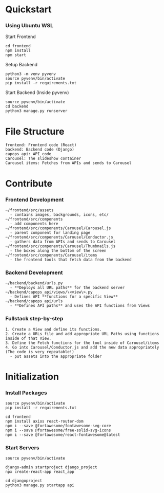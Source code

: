 # Quickstart
### Using Ubuntu WSL
Start Frontend
```
cd frontend
npm install
npm start
```

Setup Backend
```
python3 -m venv pyvenv
source pyvenv/bin/activate
pip install -r requirements.txt
```

Start Backend (Inside pyvenv)
```
source pyvenv/bin/activate
cd backend
python3 manage.py runserver
```



# File Structure
```
frontend: Frontend code (React)  
backend: Backend code (Django)
capops_api: API code
Carousel: The slideshow container
Carousel items: Fetches from APIs and sends to Carousel
```



# Contribute
### Frontend Development
```
~/frontend/src/assets
  - contains images, backgrounds, icons, etc/
~/frontend/src/components
  - add components here
~/frontend/src/components/Carousel/Carousel.js
  - parent component for landing page 
~/frontend/src/components/Carousel/Conductor.js
  - gathers data from APIs and sends to Carousel 
~/frontend/src/components/Carousel/Thumbnails.js
  - the boxes along the bottom of the screen
~/frontend/src/components/Carousel/items
  - the frontend tools that fetch data from the backend
  ```
### Backend Development
```
~/backend/backend/urls.py
  - **Deploys all URL paths** for the backend server
~/backend/capops_api/views/\<view\>.py 
  - Defines API **functions for a specific View**
~/backend/capops_api/urls
  - **Defines API paths** and uses the API functions from Views
```
### Fullstack step-by-step
```
1. Create a View and define its functions.
2. Create a URLs file and add appropriate URL Paths using functions inside of that View.
3. Define the Fetch functions for the tool inside of Carousel/items
4. Go into Carousel/Conductor.js and add the new data appropriately (The code is very repeatable!)
  - put assets into the appropriate folder
```


# Initialization
### Install Packages
```
source pyvenv/bin/activate
pip install -r requirements.txt

cd frontend
npm install axios react-router-dom
npm i --save @fortawesome/fontawesome-svg-core
npm i --save @fortawesome/free-solid-svg-icons
npm i --save @fortawesome/react-fontawesome@latest
```
### Start Servers
```
source pyvenv/bin/activate

django-admin startproject django_project
npx create-react-app react_app

cd djangoproject
python3 manage.py startapp api
``` 
